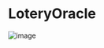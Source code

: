 # LoteryOracle

![image](https://github.com/user-attachments/assets/5d211ac4-d002-4b4c-936c-6695675391f3)
